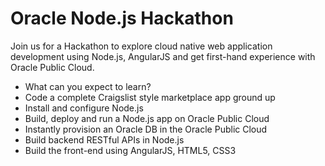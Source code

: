 Oracle Node.js Hackathon
=====
Join us for a Hackathon to explore cloud native web application development using Node.js, AngularJS and get first-hand experience with Oracle Public Cloud.

 - What can you expect to learn?
 - Code a complete Craigslist style marketplace app ground up
 - Install and configure Node.js
 - Build, deploy and run a Node.js app on Oracle Public Cloud
 - Instantly provision an Oracle DB in the Oracle Public Cloud
 - Build backend RESTful APIs in Node.js
 - Build the front-end using AngularJS, HTML5, CSS3
